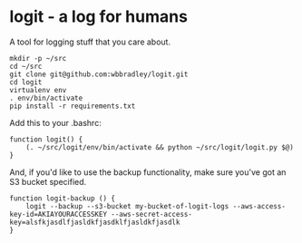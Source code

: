 # logit - a log for humans

A tool for logging stuff that you care about.

```
mkdir -p ~/src
cd ~/src
git clone git@github.com:wbbradley/logit.git
cd logit
virtualenv env
. env/bin/activate
pip install -r requirements.txt
```

Add this to your .bashrc:
```
function logit() {
	(. ~/src/logit/env/bin/activate && python ~/src/logit/logit.py $@)
}
```

And, if you'd like to use the backup functionality, make sure you've got an S3
bucket specified.

```
function logit-backup () {
	logit --backup --s3-bucket my-bucket-of-logit-logs --aws-access-key-id=AKIAYOURACCESSKEY --aws-secret-access-key=alsfkjasdlfjasldkfjasdklfjasldkfjasdlk
}
```
